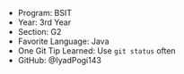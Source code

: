 - Program: BSIT
- Year: 3rd Year
- Section: G2
- Favorite Language: Java
- One Git Tip Learned: Use `git status` often
- GitHub: @IyadPogi143